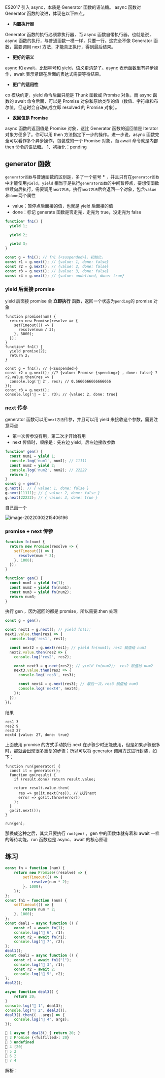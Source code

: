 ES2017 引入 async，本质是 Generator 函数的语法糖。 async 函数对 Generator 函数的改进，体现在以下四点。

- **内置执行器**

Generator 函数的执行必须靠执行器，而 async 函数自带执行器。也就是说，async 函数的执行，与普通函数一模一样，只要一行。这完全不像 Generator 函数，需要调用 next 方法，才能真正执行，得到最后结果。

- **更好的语义**

async 和 await，比起星号和 yield，语义更清楚了。async 表示函数里有异步操作，await 表示紧跟在后面的表达式需要等待结果。

- **更广的适用性**

co 模块约定，yield 命令后面只能是 Thunk 函数或 Promise 对象，而 async 函数的 await 命令后面，可以是 Promise 对象和原始类型的值（数值、字符串和布尔值，但这时会自动转成立即 resolved 的 Promise 对象）。

- **返回值是 Promise**

async 函数的返回值是 Promise 对象，这比 Generator 函数的返回值是 Iterator 对象方便多了。你可以用 then 方法指定下一步的操作。进一步说，async 函数完全可以看作多个异步操作，包装成的一个 Promise 对象，而 await 命令就是内部 then 命令的语法糖。 1、初始化：pending

## generator 函数

`generator函数`与普通函数的区别是，多了一个星号 **\*** ，并且只有在`generator函数`中才能使用`yield`，`yield` 相当于是执行`generator函数`的中间暂停点，要想使函数继续向后执行，需要调用`next方法`，执行`next方法`后会返回一个对象，包含`value`和`done`两个属性

- value：暂停点后面接的值，也就是 yield 后面接的值
- done：标记 generate 函数是否走完，走完为 true，没走完为 false

```js
function* fn1() {
  yield 1;

  yield 2;

  yield 3;
}

const g = fn1(); // fn1 {<suspended>}，初始化，
const r1 = g.next(); // {value: 1, done: false}
const r2 = g.next(); // {value: 2, done: false}
const r3 = g.next(); // {value: 3, done: false}
const r4 = g.next(); // {value: undefined, done: true}
```

### yield 后面接 promise

yield 后面接 promise 会 **立即执行** 函数，返回一个状态为`pending`的 promise 对象

```js{14,15}
function promise(num) {
  return new Promise(resolve => {
    setTimeout(() => {
      resolve(num / 3);
    }, 3000);
  });
}
function* fn1() {
  yield promise(2);
  return 2;
}

const g = fn1(); // {<suspended>}
const r2 = g.next(); //? {value: Promise {<pending>} , done: false} ?
r2.value.then(res => {
  console.log('🚀 2', res); // 0.6666666666666666
});
const r3 = g.next();
console.log('🚀 ~ 1', r3); // {value: 2, done: true}
```

### next 传参

generator 函数可以用`next方法`传参，并且可以用 yield 来接收这个参数，需要注意两点

- 第一次传参没有用，第二次才开始有用
- next 传值时，顺序是：先右边 yield，后左边接收参数

```js
function* gen() {
  const num1 = yield 1;
  console.log('num1', num1); // 11111
  const num2 = yield 2;
  console.log('num2', num2); // 22222
  return 3;
}
const g = gen();
g.next(); // { value: 1, done: false }
g.next(11111); // { value: 2, done: false }
g.next(22222); // { value: 3, done: true }
```

自己画一个

![image-20220302215406196](https://p3-juejin.byteimg.com/tos-cn-i-k3u1fbpfcp/850681c60b494d2f9ecbe9d820be2e0d~tplv-k3u1fbpfcp-zoom-1.image)

### promise + next 传参

```js
function fn(num) {
  return new Promise(resolve => {
    setTimeout(() => {
      resolve(num * 3);
    }, 1000);
  });
}

function* gen() {
  const num1 = yield fn(1);
  const num2 = yield fn(num1);
  const num3 = yield fn(num2);
  return num3;
}
```

执行 gen ，因为返回的都是 promise，所以需要.then 处理

```js
const g = gen();

const next1 = g.next(); // yield fn(1);
next1.value.then(res1 => {
  console.log('res1', res1);

  const next2 = g.next(res1); // yield fn(num1); res1 赋值给 num1
  next2.value.then(res2 => {
    console.log('res2', res2);

    const next3 = g.next(res2); // yield fn(num2);  res2 赋值给 num2
    next3.value.then(res3 => {
      console.log('res3', res3);

      const next4 = g.next(res3); // 最后一次，res3 赋值给 num3
      console.log('next4', next4);
    });
  });
});
```

结果

```
res1 3
res2 9
res3 27
next4 {value: 27, done: true}
```

上面使用 promise 的方式手动执行.next 在步骤少时还能使用，但是如果步骤很多时，那就会出现很多重复的步骤；所以可以将 generator 调用方式进行封装，如下：

```js{7}
function run(generator) {
  const it = generator();
  function go(result) {
    if (result.done) return result.value;

    return result.value.then(
      res => go(it.next(res)), // 执行next
      error => go(it.throw(error))
    );
  }
  go(it.next());
}

run(gen);
```

那换成这种之后，其实只要执行 `run(gen)` ，gen 中的函数体就有着和 await 一样的等待功能，run 函数也是 async、await 的核心原理

## 练习

```js
const fn = function (num) {
    return new Promise((resolve) => {
        setTimeout(() => {
            resolve(num * 2);
        }, 1000);
    });
};
const fn1 = function (num) {
    setTimeout(() => {
        return num * 2;
    }, 1000);
};
const deal1 = async function () {
    const r1 = await fn(1);
    console.log("🚀 6", r1);
    const r2 = await fn(r1);
    console.log("🚀 7", r2);
};
deal1();
const deal2 = async function () {
    const r1 = await fn1("1");
    console.log("🚀 3", r1);
    const r2 = await 2;
    console.log("🚀 5", r2);
};
deal2();

async function deal3() {
    return 20;
}
console.log("🚀 1", deal3);
console.log("🚀 2", deal3());
deal3().then((...args) => {
    console.log("🚀 4", args);
});

🚀 1 async ƒ deal3() { return 20; }
🚀 2 Promise {<fulfilled>: 20}
🚀 3 undefined
🚀 4 [20]
🚀 5 2
🚀 6 2
🚀 7 4
```

解析：

